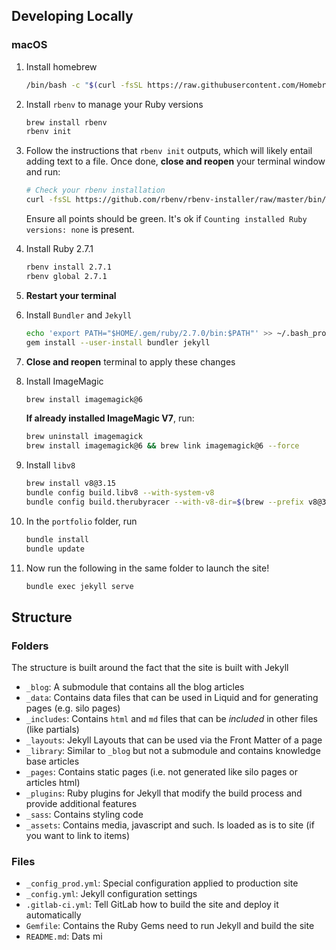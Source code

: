 ## Developing Locally

### macOS

1. Install homebrew
   ```bash
   /bin/bash -c "$(curl -fsSL https://raw.githubusercontent.com/Homebrew/install/master/install.sh)"
   ```
2. Install `rbenv` to manage your Ruby versions
   ```bash
   brew install rbenv
   rbenv init
   ```
3. Follow the instructions that `rbenv init` outputs, which will likely entail adding text to a file. Once done, **close and reopen** your terminal window and run:
   ```bash
   # Check your rbenv installation
   curl -fsSL https://github.com/rbenv/rbenv-installer/raw/master/bin/rbenv-doctor | bash
   ```
   Ensure all points should be green. It's ok if `Counting installed Ruby versions: none` is present.
4. Install Ruby 2.7.1
   ```bash
   rbenv install 2.7.1
   rbenv global 2.7.1
   ```
5. **Restart your terminal**

6. Install `Bundler` and `Jekyll`
   ```bash
   echo 'export PATH="$HOME/.gem/ruby/2.7.0/bin:$PATH"' >> ~/.bash_profile
   gem install --user-install bundler jekyll
   ```
7. **Close and reopen** terminal to apply these changes
8. Install ImageMagic
   ```bash
   brew install imagemagick@6
   ```
   **If already installed ImageMagic V7**, run:
   ```bash
   brew uninstall imagemagick
   brew install imagemagick@6 && brew link imagemagick@6 --force
   ```
9. Install `libv8`
   ```bash
   brew install v8@3.15
   bundle config build.libv8 --with-system-v8
   bundle config build.therubyracer --with-v8-dir=$(brew --prefix v8@3.15)
   ```
10. In the `portfolio` folder, run
    ```bash
    bundle install
    bundle update
    ```
11. Now run the following in the same folder to launch the site!
    ```bash
    bundle exec jekyll serve
    ```

## Structure

### Folders

The structure is built around the fact that the site is built with Jekyll

- `_blog`: A submodule that contains all the blog articles
- `_data`: Contains data files that can be used in Liquid and for generating pages (e.g. silo pages)
- `_includes`: Contains `html` and `md` files that can be _included_ in other files (like partials)
- `_layouts`: Jekyll Layouts that can be used via the Front Matter of a page
- `_library`: Similar to `_blog` but not a submodule and contains knowledge base articles
- `_pages`: Contains static pages (i.e. not generated like silo pages or articles html)
- `_plugins`: Ruby plugins for Jekyll that modify the build process and provide additional features
- `_sass`: Contains styling code
- `_assets`: Contains media, javascript and such. Is loaded as is to site (if you want to link to items)

### Files

- `_config_prod.yml`: Special configuration applied to production site
- `_config.yml`: Jekyll configuration settings
- `.gitlab-ci.yml`: Tell GitLab how to build the site and deploy it automatically
- `Gemfile`: Contains the Ruby Gems need to run Jekyll and build the site
- `README.md`: Dats mi
